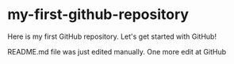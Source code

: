 # my-first-github-repository
Here is my first GitHub repository.  Let's get started with GitHub!

README.md file was just edited manually.  One more edit at GitHub
